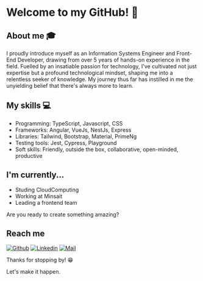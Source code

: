 # Welcome to my GitHub! 👋
<!--
<div align="center">
	<img src="https://raw.githubusercontent.com/Sarthakbh321/sarthakbh321/master/intro.gif">
</div>
-->

## About me :mortar_board:
<!-- I am a passionate Information Systems Engineer and Front End Developer with over 4 years of experience. This passion has helped me develop a very good technological mindset, and given me the curiosity to learn more. I firmly believe that **no amount of knowledge is enough knowledge**. -->
I proudly introduce myself as an Information Systems Engineer and Front-End Developer, drawing from over 5 years of hands-on experience in the field. Fuelled by an insatiable passion for technology, I've cultivated not just expertise but a profound technological mindset, shaping me into a relentless seeker of knowledge. My journey thus far has instilled in me the unyielding belief that there's always more to learn.



## My skills :computer:
- Programming: TypeScript, Javascript, CSS
- Frameworks: Angular, VueJs, NestJs, Express
- Libraries: Tailwind, Bootstrap, Material, PrimeNg 
- Testing tools: Jest, Cypress, Playground
- Soft skills: Friendly, outside the box, collaborative, open-minded, productive

## I'm currently...
- Studing CloudComputing
- Working at Minsait
- Leading a frontend team

Are you ready to create something amazing? 

## Reach me 
[![Github](https://img.shields.io/github/followers/mdigliodo?label=Follow&style=social)](https://mateodigliodo.com)
[![Linkedin](https://img.shields.io/badge/-Mateo%20Digliodo-blue?style=flat-square&logo=linkedin&logoColor=white&link=https://www.linkedin.com/in/mateodigliodo/)](https://www.linkedin.com/in/mateodigliodo/)
[![Mail](https://img.shields.io/badge/-Mateo%20Digliodo-gray?style=flat-square&logo=gmail&logoColor=red&link=https://www.linkedin.com/in/mateodigliodo/)](mailto:mdigliodo@gmail.com)


Thanks for stopping by! 😁

Let's make it happen.
